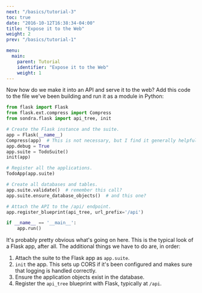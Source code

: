 ```yaml
---
next: "/basics/tutorial-3"
toc: true
date: "2016-10-12T16:38:34-04:00"
title: "Expose it to the Web"
weight: 2
prev: "/basics/tutorial-1"

menu:
  main:
    parent: Tutorial
    identifier: "Expose it to the Web"
    weight: 1
---
```


Now how do we make it into an API and serve it to the web?  Add this code to the file we've been
building and run it as a module in Python:

~~~python
from flask import Flask
from flask.ext.compress import Compress
from sondra.flask import api_tree, init

# Create the Flask instance and the suite.
app = Flask(__name__)
Compress(app)  # This is not necessary, but I find it generally helpful.
app.debug = True
app.suite = TodoSuite()
init(app)

# Register all the applications.
TodoApp(app.suite)

# Create all databases and tables.
app.suite.validate()  # remember this call?
app.suite.ensure_database_objects()  # and this one?

# Attach the API to the /api/ endpoint.
app.register_blueprint(api_tree, url_prefix='/api')

if __name__ == '__main__':
    app.run()

~~~

It's probably pretty obvious what's going on here.  This is the typical look of a Flask app, after
all. The additional things we have to do are, in order:

1. Attach the suite to the Flask app as `app.suite`.
2. `init` the app. This sets up CORS if it's been configured and makes sure that logging is handled correctly.
3. Ensure the application objects exist in the database.
4. Register the `api_tree` blueprint with Flask, typically at `/api`.
